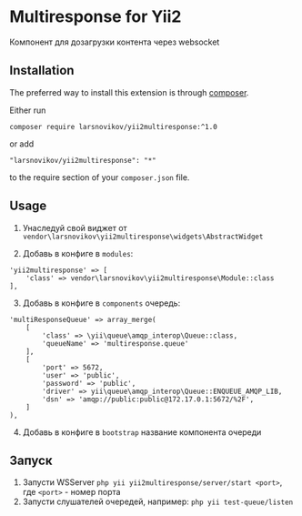 Multiresponse for Yii2
=========
Компонент для дозагрузки контента через websocket

Installation
------------

The preferred way to install this extension is through [composer](http://getcomposer.org/download/).

Either run

```
composer require larsnovikov/yii2multiresponse:^1.0
```

or add

```
"larsnovikov/yii2multiresponse": "*"
```

to the require section of your `composer.json` file.


Usage
-----

1. Унаследуй свой виджет от `vendor\larsnovikov\yii2multiresponse\widgets\AbstractWidget`

2. Добавь в конфиге в `modules`:
```
'yii2multiresponse' => [
    'class' => vendor\larsnovikov\yii2multiresponse\Module::class
],
```

3. Добавь в конфиге в `components` очередь:

```
'multiResponseQueue' => array_merge(
    [
        'class' => \yii\queue\amqp_interop\Queue::class,
        'queueName' => 'multiresponse.queue'
    ],
    [
        'port' => 5672,
        'user' => 'public',
        'password' => 'public',
        'driver' => yii\queue\amqp_interop\Queue::ENQUEUE_AMQP_LIB,
        'dsn' => 'amqp://public:public@172.17.0.1:5672/%2F',
    ]
),
```
4. Добавь в конфиге в `bootstrap` название компонента очереди

Запуск
-----
1. Запусти WSServer `php yii yii2multiresponse/server/start <port>`, где `<port>` - номер порта
2. Запусти слушателей очередей, например: `php yii test-queue/listen`
